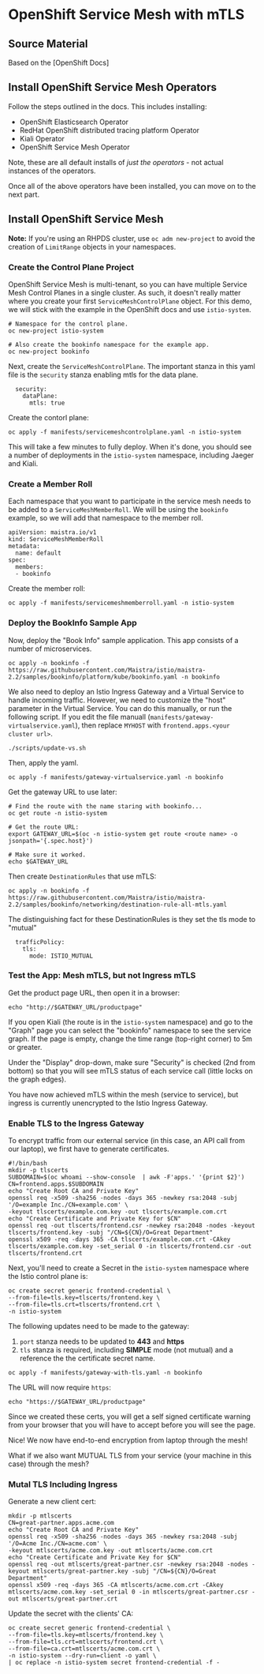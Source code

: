 # OpenShift Service Mesh with mTLS

## Source Material

Based on the [OpenShift Docs]

## Install OpenShift Service Mesh Operators

Follow the steps outlined in the docs.  This includes installing:
* OpenShift Elasticsearch Operator
* RedHat OpenShift distributed tracing platform Operator
* Kiali Operator
* OpenShift Service Mesh Operator

Note, these are all default installs of *just the operators* - not actual instances of the operators.

Once all of the above operators have been installed, you can move on to the next part.

## Install OpenShift Service Mesh

**Note:** If you're using an RHPDS cluster, use `oc adm new-project` to avoid the creation of `LimitRange` objects in your namespaces.


### Create the Control Plane Project

OpenShift Service Mesh is multi-tenant, so you can have multiple Service Mesh Control Planes in a single cluster.  As such, it doesn't really matter where you create your first `ServiceMeshControlPlane` object.  For this demo, we will stick with the example in the OpenShift docs and use `istio-system`.

```
# Namespace for the control plane.
oc new-project istio-system

# Also create the bookinfo namespace for the example app.
oc new-project bookinfo
```

Next, create the `ServiceMeshControlPlane`.  The important stanza in this yaml file is the `security` stanza enabling mtls for the data plane.

```
  security:
    dataPlane:
      mtls: true
```

Create the contorl plane:

```
oc apply -f manifests/servicemeshcontrolplane.yaml -n istio-system
```

This will take a few minutes to fully deploy.  When it's done, you should see a number of deployments in the `istio-system` namespace, including Jaeger and Kiali.

### Create a Member Roll

Each namespace that you want to participate in the service mesh needs to be added to a `ServiceMeshMemberRoll`.  We will be using the `bookinfo` example, so we will add that namespace to the member roll.

```
apiVersion: maistra.io/v1
kind: ServiceMeshMemberRoll
metadata:
  name: default
spec:
  members:
  - bookinfo
```

Create the member roll:

```
oc apply -f manifests/servicemeshmemberroll.yaml -n istio-system
```

### Deploy the BookInfo Sample App

Now, deploy the "Book Info" sample application.  This app consists of a number of microservices.

```
oc apply -n bookinfo -f https://raw.githubusercontent.com/Maistra/istio/maistra-2.2/samples/bookinfo/platform/kube/bookinfo.yaml -n bookinfo
```

We also need to deploy an Istio Ingress Gateway and a Virtual Service to handle incoming traffic.  However, we need to customize the "host" parameter in the Virtual Service.  You can do this manually, or run the following script.  If you edit the file manuall (`manifests/gateway-virtualservice.yaml`), then replace `MYHOST` with `frontend.apps.<your cluster url>`.

```
./scripts/update-vs.sh
```

Then, apply the yaml.

```
oc apply -f manifests/gateway-virtualservice.yaml -n bookinfo
```

Get the gateway URL to use later:

```
# Find the route with the name staring with bookinfo...
oc get route -n istio-system

# Get the route URL:
export GATEWAY_URL=$(oc -n istio-system get route <route name> -o jsonpath='{.spec.host}')

# Make sure it worked.
echo $GATEWAY_URL
```

Then create `DestinationRules` that use mTLS:

```
oc apply -n bookinfo -f https://raw.githubusercontent.com/Maistra/istio/maistra-2.2/samples/bookinfo/networking/destination-rule-all-mtls.yaml
```

The distinguishing fact for these DestinationRules is they set the tls mode to "mutual"

```
  trafficPolicy:
    tls:
      mode: ISTIO_MUTUAL
```

### Test the App: Mesh mTLS, but not Ingress mTLS

Get the product page URL, then open it in a browser:

```
echo "http://$GATEWAY_URL/productpage"
```

If you open Kiali (the route is in the `istio-system` namespace) and go to the "Graph" page you can select the "bookinfo" namespace to see the service graph.  If the page is empty, change the time range (top-right corner) to 5m or greater.

Under the "Display" drop-down, make sure "Security" is checked (2nd from bottom) so that you will see mTLS status of each service call (little locks on the graph edges).

You have now achieved mTLS within the mesh (service to service), but ingress is currently unencrypted to the Istio Ingress Gateway.

### Enable TLS to the Ingress Gateway

To encrypt traffic from our external service (in this case, an API call from our laptop), we first have to generate certificates.  

```
#!/bin/bash
mkdir -p tlscerts
SUBDOMAIN=$(oc whoami --show-console  | awk -F'apps.' '{print $2}')
CN=frontend.apps.$SUBDOMAIN
echo "Create Root CA and Private Key"
openssl req -x509 -sha256 -nodes -days 365 -newkey rsa:2048 -subj '/O=example Inc./CN=example.com' \
-keyout tlscerts/example.com.key -out tlscerts/example.com.crt
echo "Create Certificate and Private Key for $CN"
openssl req -out tlscerts/frontend.csr -newkey rsa:2048 -nodes -keyout tlscerts/frontend.key -subj "/CN=${CN}/O=Great Department"
openssl x509 -req -days 365 -CA tlscerts/example.com.crt -CAkey tlscerts/example.com.key -set_serial 0 -in tlscerts/frontend.csr -out tlscerts/frontend.crt
```

Next, you'll need to create a Secret in the `istio-system` namespace where the Istio control plane is:

```
oc create secret generic frontend-credential \
--from-file=tls.key=tlscerts/frontend.key \
--from-file=tls.crt=tlscerts/frontend.crt \
-n istio-system
```

The following updates need to be made to the gateway:

1. `port` stanza needs to be updated to **443** and **https**
2. `tls` stanza is required, including **SIMPLE** mode (not mutual) and a reference the the certificate secret name.

```
oc apply -f manifests/gateway-with-tls.yaml -n bookinfo
```

The URL will now require `https`:

```
echo "https://$GATEWAY_URL/productpage"
```

Since we created these certs, you will get a self signed certificate warning from your browser that you will have to accept before you will see the page.

Nice!  We now have end-to-end encryption from laptop through the mesh!

What if we also want MUTUAL TLS from your service (your machine in this case) through the mesh?

### Mutal TLS Including Ingress

Generate a new client cert:

```
mkdir -p mtlscerts
CN=great-partner.apps.acme.com
echo "Create Root CA and Private Key"
openssl req -x509 -sha256 -nodes -days 365 -newkey rsa:2048 -subj '/O=Acme Inc./CN=acme.com' \
-keyout mtlscerts/acme.com.key -out mtlscerts/acme.com.crt
echo "Create Certificate and Private Key for $CN"
openssl req -out mtlscerts/great-partner.csr -newkey rsa:2048 -nodes -keyout mtlscerts/great-partner.key -subj "/CN=${CN}/O=Great Department"
openssl x509 -req -days 365 -CA mtlscerts/acme.com.crt -CAkey mtlscerts/acme.com.key -set_serial 0 -in mtlscerts/great-partner.csr -out mtlscerts/great-partner.crt
```

Update the secret with the clients' CA:

```
oc create secret generic frontend-credential \
--from-file=tls.key=mtlscerts/frontend.key \
--from-file=tls.crt=mtlscerts/frontend.crt \
--from-file=ca.crt=mtlscerts/acme.com.crt \
-n istio-system --dry-run=client -o yaml \
| oc replace -n istio-system secret frontend-credential -f -
```